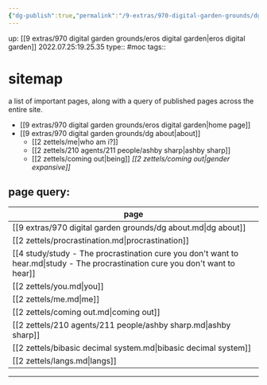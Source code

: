 ```yaml
---
{"dg-publish":true,"permalink":"/9-extras/970-digital-garden-grounds/dg-sitemap/","dgHomeLink":true,"dgPassFrontmatter":false}
---
```



up: [[9 extras/970 digital garden grounds/eros digital garden|eros digital garden]]
2022.07.25:19.25.35
type:: #moc
tags:: 

# sitemap
a list of important pages,
along with a query of published pages across the entire site.

- [[9 extras/970 digital garden grounds/eros digital garden|home page]]
- [[9 extras/970 digital garden grounds/dg about|about]]
	- [[2 zettels/me|who am i?]]
	- [[2 zettels/210 agents/211 people/ashby sharp|ashby sharp]]
	- [[2 zettels/coming out|being]] *[[2 zettels/coming out|gender expansive]]*


## page query:
| page                                                                                                                            |
| ------------------------------------------------------------------------------------------------------------------------------- |
| [[9 extras/970 digital garden grounds/dg about.md\|dg about]]                                                                   |
| [[2 zettels/procrastination.md\|procrastination]]                                                                               |
| [[4 study/study - The procrastination cure you don't want to hear.md\|study - The procrastination cure you don't want to hear]] |
| [[2 zettels/you.md\|you]]                                                                                                       |
| [[2 zettels/me.md\|me]]                                                                                                         |
| [[2 zettels/coming out.md\|coming out]]                                                                                         |
| [[2 zettels/210 agents/211 people/ashby sharp.md\|ashby sharp]]                                                                 |
| [[2 zettels/bibasic decimal system.md\|bibasic decimal system]]                                                                 |
| [[2 zettels/langs.md\|langs]]                                                                                                   |


---

